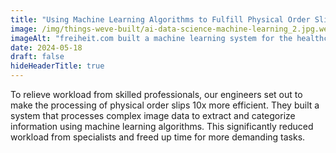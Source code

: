 ```yaml
---
title: "Using Machine Learning Algorithms to Fulfill Physical Order Slips for BA.Unternehmensgruppe"
image: /img/things-weve-built/ai-data-science-machine-learning_2.jpg.webp
imageAlt: "freiheit.com built a machine learning system for the healthcare company BA.Unternehmengruppe to fulfill physical order slips."
date: 2024-05-18
draft: false
hideHeaderTitle: true
---
```


To relieve workload from skilled professionals, our engineers set out to make the processing of physical order slips 10x more efficient. They built a system that processes complex image data to extract and categorize information using machine learning algorithms. This significantly reduced workload from specialists and freed up time for more demanding tasks.